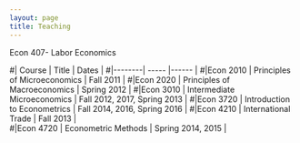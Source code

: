 ```yaml
---
layout: page
title: Teaching
---
```

Econ 407- Labor Economics 

#| Course | Title | Dates |
#|--------| ----- |------ |
#|Econ 2010 | Principles of Microeconomics  | Fall 2011 |
#|Econ 2020 | Principles of Macroeconomics | Spring 2012 |
#|Econ 3010 | Intermediate Microeconomics | Fall 2012, 2017, Spring 2013 |
#|Econ 3720 | Introduction to Econometrics | Fall 2014, 2016, Spring 2016 |
#|Econ 4210 | International Trade | Fall 2013 |  
#|Econ 4720 | Econometric Methods | Spring 2014, 2015 |  

